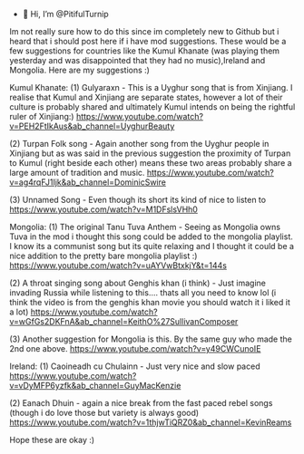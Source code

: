 - 👋 Hi, I’m @PitifulTurnip

Im not really sure how to do this since im completely new to Github but i heard that i should post here if i have mod suggestions. These would be a few suggestions for countries like the Kumul Khanate (was playing them yesterday and was disappointed that they had no music),Ireland and Mongolia. Here are my suggestions :)

Kumul Khanate: (1) Gulyaraxn - This is a Uyghur song that is from Xinjiang. I realise that Kumul and Xinjiang are separate states, however a lot of their culture is probably shared and ultimately Kumul intends on being the rightful ruler of Xinjiang:)
https://www.youtube.com/watch?v=PEH2FtIkAus&ab_channel=UyghurBeauty

(2) Turpan Folk song - Again another song from the Uyghur people in Xinjiang but as was said in the previous suggestion the proximity of Turpan to Kumul (right beside each other) means these two areas probably share a large amount of tradition and music.
https://www.youtube.com/watch?v=ag4rqFJ1Ijk&ab_channel=DominicSwire

(3) Unnamed Song - Even though its short its kind of nice to listen to
https://www.youtube.com/watch?v=M1DFslsVHh0

Mongolia: (1) The original Tanu Tuva Anthem - Seeing as Mongolia owns Tuva in the mod i thought this song could be added to the mongolia playlist. I know its a communist song but its quite relaxing and I thought it could be a nice addition to the pretty bare mongolia playlist :)
https://www.youtube.com/watch?v=uAYVwBtxkjY&t=144s

(2) A throat singing song about Genghis khan (i think) - Just imagine invading Russia while listening to this.... thats all you need to know lol (i think the video is from the genghis khan movie you should watch it i liked it a lot)
https://www.youtube.com/watch?v=wGfGs2DKFnA&ab_channel=KeithO%27SullivanComposer

(3) Another suggestion for Mongolia is this. By the same guy who made the 2nd one above.
https://www.youtube.com/watch?v=y49CWCunoIE

Ireland: (1) Caoineadh cu Chulainn - Just very nice and slow paced 
https://www.youtube.com/watch?v=vDyMFP6yzfk&ab_channel=GuyMacKenzie

(2) Eanach Dhuin - again a nice break from the fast paced rebel songs (though i do love those but variety is always good)
https://www.youtube.com/watch?v=1thjwTiQRZ0&ab_channel=KevinReams

Hope these are okay :) 
